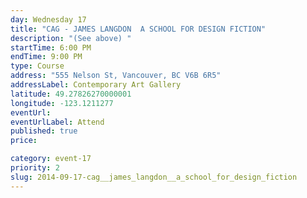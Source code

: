 ```yaml
---
day: Wednesday 17
title: "CAG - JAMES LANGDON  A SCHOOL FOR DESIGN FICTION"
description: "(See above) "
startTime: 6:00 PM
endTime: 9:00 PM
type: Course
address: "555 Nelson St, Vancouver, BC V6B 6R5"
addressLabel: Contemporary Art Gallery
latitude: 49.27826270000001
longitude: -123.1211277
eventUrl: 
eventUrlLabel: Attend
published: true
price: 

category: event-17
priority: 2
slug: 2014-09-17-cag__james_langdon__a_school_for_design_fiction
---
```

